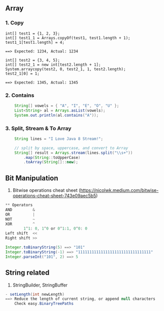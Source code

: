 ## Array 

### 1. Copy
```agsl
int[] test1 = {1, 2, 3};
int[] test1_1 = Arrays.copyOf(test1, test1.length + 1);
test1_1[test1.length] = 4;

==> Expected: 1234, Actual: 1234
```

```agsl
int[] test2 = {3, 4, 5};
int[] test2_1 = new int[test2.length + 1];
System.arraycopy(test2, 0, test2_1, 1, test2.length);
test2_1[0] = 1;

==> Expected: 1345, Actual: 1345
```

### 2. Contains
```java
    String[] vowels = { "A", "I", "E", "O", "U" };
    List<String> al = Arrays.asList(vowels);
    System.out.println(al.contains("A"));
```

### 3. Split, Stream & To Array
```java
    String lines = "I Love Java 8 Stream!";

    // split by space, uppercase, and convert to Array
    String[] result = Arrays.stream(lines.split("\\s+"))
        .map(String::toUpperCase)
        .toArray(String[]::new);
```

## Bit Manipulation
1. Bitwise operations cheat sheet (https://nicolwk.medium.com/bitwise-operations-cheat-sheet-743e09aec5b5)
```java
** Operators
AND         &
OR          |
NOT         ~
XOR         ^
        1^1: 0, 1^0 or 0^1:1, 0^0: 0
Left shift  <<
Right shift >>

Integer.toBinaryString(5) ==> "101"
Integer.toBinaryString(-1) ==> "11111111111111111111111111111111"
Integer.parseInt("101", 2) ==> 5

```
   
## String related
1. StringBuilder, StringBuffer
```java
- setLength(int newLength)
==> Reduce the length of current string, or append null characters
    Check easy.BinaryTreePaths

```

